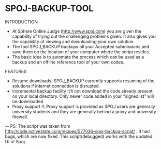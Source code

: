 # SPOJ-BACKUP-TOOL
INTRODUCTION  
- At Sphere Online Judge (http://www.spoj.com) you are given the capability of trying out the challenging problems given. It also gives you the capability of viewing and downloading your own solution.
- The tool SPOJ_BACKUP backups all your Accepted submissions and save them on the location of your computer where the script resides.
- The basic idea is to automate the process which can be used as a backup and an offline reference tool of your own codes.  

FEATURES  
- Resume downloads. SPOJ_BACKUP currently supports resuming of the solutions if internet connection is disrupted
- Incremental backup facility it'll not download the code already present on your local directory. Only newer code added in your "signedlist" will be downloaded  
- Proxy support !!. Proxy support is provided as SPOJ users are generally university students and they are generally behind a proxy and university firewall.  

-- PS: The script was taken from http://code.activestate.com/recipes/577036-spoj-backup-script/ . It had bugs, which are now fixed. This script(debugged) works with the updated UI of Spoj.
